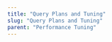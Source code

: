 ```yaml
---
title: "Query Plans and Tuning"
slug: "Query Plans and Tuning"
parent: "Performance Tuning"
--- 
```

